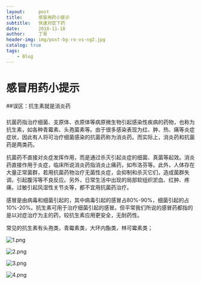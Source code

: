 ```yaml
---
layout:     post
title:      感冒用药小提示
subtitle:   快速对症下药
date:       2018-11-18
author:     丁哥
header-img: img/post-bg-re-vs-ng2.jpg
catalog: true
tags:
    - Blog
---
```

# 感冒用药小提示
##误区：抗生素就是消炎药
###
####
#####
抗菌药指治疗细菌、支原体、衣原体等病原微生物引起感染性疾病的药物，也称为抗生素，如各种青霉素、头孢菌素等。由于很多感染表现为红、肿、热、痛等炎症症状，因此有人将可治疗细菌感染的抗菌药称为消炎药。而实际上，消炎药和抗菌药是两类药。

<!--more-->

抗菌药不直接对炎症发挥作用，而是通过杀灭引起炎症的细菌、真菌等起效。消炎药直接作用于炎症，临床所说消炎药指消炎止痛药，如布洛芬等。此外，人体存在大量正常菌群，若用抗菌药物治疗无菌性炎症，会抑制和杀灭它们，造成菌群失调，引起腹泻等不良反应。另外，日常生活中出现的局部软组织淤血、红肿、疼痛，过敏引起风湿性关节炎等，都不宜用抗菌药治疗。

感冒是由病毒和细菌引起的，其中病毒引起的感冒占80%-90%，细菌引起的占10%-20%。抗生素可用于治疗细菌引起的感冒。但平常我们所说的感冒药都指的是以对症治疗为主的药，较抗生素应用更安全，无耐药性。

常见的抗生素有头孢类，青霉素类，大环内酯类，林可霉素类；

![1.png](https://upload-images.jianshu.io/upload_images/15087598-7067429bd8357e4f.png?imageMogr2/auto-orient/strip%7CimageView2/2/w/1240)

![2.png](https://upload-images.jianshu.io/upload_images/15087598-db52d8b1b1135adc.png?imageMogr2/auto-orient/strip%7CimageView2/2/w/1240)

![3.png](https://upload-images.jianshu.io/upload_images/15087598-02763e890e8d5e49.png?imageMogr2/auto-orient/strip%7CimageView2/2/w/1240)

![4.png](https://upload-images.jianshu.io/upload_images/15087598-ec432a818d5e92af.png?imageMogr2/auto-orient/strip%7CimageView2/2/w/1240)


